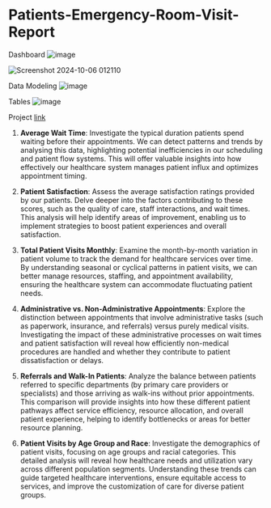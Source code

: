 # Patients-Emergency-Room-Visit-Report
Dashboard
![image](https://github.com/user-attachments/assets/135c331c-dbcd-4ecf-9cbd-b34b222bf3b8)

![Screenshot 2024-10-06 012110](https://github.com/user-attachments/assets/c0ee293e-2ec5-4df1-8d8b-ad7a8e0c1287)

Data Modeling
![image](https://github.com/user-attachments/assets/f271b0b0-3d4c-4421-ae05-415d10ad1988)

Tables
![image](https://github.com/user-attachments/assets/8c9f7f8f-b62e-4e8f-9024-1dc7c2c16f3d)


 Project [link](https://app.powerbi.com/view?r=eyJrIjoiYTBmYzRkMWYtNDI5Yy00ZDk5LWI2NGYtYWM0ZTE5M2EwNTNlIiwidCI6ImM2ZTU0OWIzLTVmNDUtNDAzMi1hYWU5LWQ0MjQ0ZGM1YjJjNCJ9)

1. **Average Wait Time**: Investigate the typical duration patients spend waiting before their appointments. We can detect patterns and trends by analysing this data, highlighting potential inefficiencies in our scheduling and patient flow systems. This will offer valuable insights into how effectively our healthcare system manages patient influx and optimizes appointment timing.

2. **Patient Satisfaction**: Assess the average satisfaction ratings provided by our patients. Delve deeper into the factors contributing to these scores, such as the quality of care, staff interactions, and wait times. This analysis will help identify areas of improvement, enabling us to implement strategies to boost patient experiences and overall satisfaction.

3. **Total Patient Visits Monthly**: Examine the month-by-month variation in patient volume to track the demand for healthcare services over time. By understanding seasonal or cyclical patterns in patient visits, we can better manage resources, staffing, and appointment availability, ensuring the healthcare system can accommodate fluctuating patient needs.

4. **Administrative vs. Non-Administrative Appointments**: Explore the distinction between appointments that involve administrative tasks (such as paperwork, insurance, and referrals) versus purely medical visits. Investigating the impact of these administrative processes on wait times and patient satisfaction will reveal how efficiently non-medical procedures are handled and whether they contribute to patient dissatisfaction or delays.

5. **Referrals and Walk-In Patients**: Analyze the balance between patients referred to specific departments (by primary care providers or specialists) and those arriving as walk-ins without prior appointments. This comparison will provide insights into how these different patient pathways affect service efficiency, resource allocation, and overall patient experience, helping to identify bottlenecks or areas for better resource planning.

6. **Patient Visits by Age Group and Race**: Investigate the demographics of patient visits, focusing on age groups and racial categories. This detailed analysis will reveal how healthcare needs and utilization vary across different population segments. Understanding these trends can guide targeted healthcare interventions, ensure equitable access to services, and improve the customization of care for diverse patient groups.
